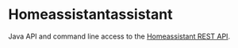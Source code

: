 # Homeassistantassistant
Java API and command line access to the [Homeassistant REST API](https://developers.home-assistant.io/docs/api/rest/).
